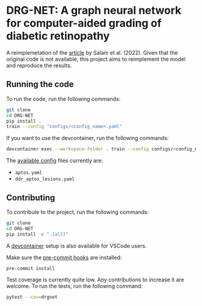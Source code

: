 # DRG-NET: A graph neural network for computer-aided grading of diabetic retinopathy

A reimplemetation of the [article](https://rdcu.be/dnENc) by Salam et al. (2022). Given that the original code is not available, this project aims to reimplement the model and reproduce the results.

## Running the code
To run the code, run the following commands:
```bash
git clone
cd DRG-NET
pip install .
train --config "configs/<config_name>.yaml"
```

If you want to use the devcontainer, run the following commands:
```bash
devcontainer exec --workspace-folder . train --config configs/<config_name>.yaml
```

The [available config](configs) files currently are:
- `aptos.yaml`
- `ddr_aptos_lesions.yaml`

## Contributing
To contribute to the project, run the following commands:
```bash
git clone
cd DRG-NET
pip install -e ".[all]"
```
A [devcontainer](https://code.visualstudio.com/docs/devcontainers/containers) setup is also available for VSCode users.

Make sure the [pre-commit hooks](https://pre-commit.com/) are installed:
```bash
pre-commit install
```

Test coverage is currently quite low. Any contributions to increase it are welcome. To run the tests, run the following command:
```bash
pytest --cov=drgnet
```
